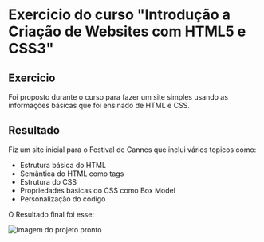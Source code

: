 # Exercicio do curso "Introdução a Criação de Websites com HTML5 e CSS3"

## Exercicio
Foi proposto durante o curso para fazer um site simples usando as informações básicas que foi ensinado de HTML e CSS.

## Resultado
Fiz um site inicial para o Festival de Cannes que inclui vários topicos como:

- Estrutura básica do HTML
- Semântica do HTML como tags
- Estrutura do CSS
- Propriedades básicas do CSS como Box Model
- Personalização do codigo

O Resultado final foi esse: 

![Imagem do projeto pronto](./Imagens/projeto_final.png)
